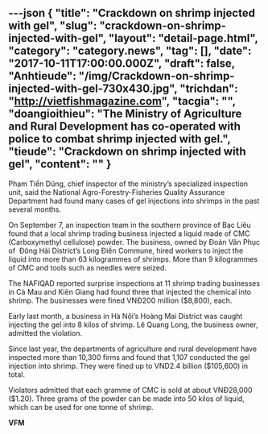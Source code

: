 ---json
{
    "title": "Crackdown on shrimp injected with gel",
    "slug": "crackdown-on-shrimp-injected-with-gel",
    "layout": "detail-page.html",
    "category": "category.news",
    "tag": [],
    "date": "2017-10-11T17:00:00.000Z",
    "draft": false,
    "Anhtieude": "/img/Crackdown-on-shrimp-injected-with-gel-730x430.jpg",
    "trichdan": "http://vietfishmagazine.com",
    "tacgia": "",
    "doangioithieu": "The Ministry of Agriculture and Rural Development has co-operated with police to combat shrimp injected with gel.",
    "tieude": "Crackdown on shrimp injected with gel",
    "__content__": ""
}
---
<p><span style="font-size:14px">Phạm Tiến Dũng, chief inspector of the ministry&rsquo;s specialized inspection unit, said the National Agro-Forestry-Fisheries Quality Assurance Department had found many cases of gel injections into shrimps in the past several months.</span></p>

<p><span style="font-size:14px">On September 7, an inspection team in the southern province of Bạc Li&ecirc;u found that a local shrimp trading business injected a liquid made of CMC (Carboxymethyl cellulose)&nbsp;powder.&nbsp;The business, owned by Đo&agrave;n Văn Phục of &nbsp;Đ&ocirc;ng Hải District&rsquo;s Long Điền Commune, hired workers to inject the liquid into more than 63 kilogrammes of shrimps. More than 9 kilogrammes of CMC and tools such as needles were seized.</span></p>

<p><span style="font-size:14px">The NAFIQAD reported surprise inspections at 11 shrimp trading businesses in C&agrave; Mau and Ki&ecirc;n Giang had found three that injected the chemical into shrimp.&nbsp;The businesses were fined VNĐ200 million ($8,800), each.</span></p>

<p><span style="font-size:14px">Early last month, a business in H&agrave; Nội&rsquo;s Ho&agrave;ng Mai District was caught injecting the gel into 8 kilos of shrimp. L&ecirc; Quang Long, the business owner, admitted the violation.</span></p>

<p><span style="font-size:14px">Since last year, the departments of agriculture and rural development have inspected more than 10,300 firms and found that 1,107 conducted the gel injection into shrimp. They were fined up to VND2.4 billion ($105,600) in total.</span></p>

<p><span style="font-size:14px">Violators admitted that each gramme of CMC is sold at about VNĐ28,000 ($1.20). Three grams of the powder can be made into 50 kilos of liquid, which can be used for one tonne of shrimp.</span></p>

<p><span style="font-size:14px"><strong>VFM</strong></span></p>
